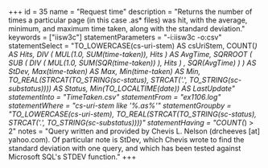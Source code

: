 +++
id = 35
name = "Request time"
description = "Returns the number of times a particular page (in this case .as* files) was hit, with the average, minimum, and maximum time taken, along with the standard deviation."
keywords = ["iisw3c"]
statementParameters = "-i:iisw3c -o:csv"
statementSelect = "TO_LOWERCASE(cs-uri-stem) AS csUriStem, COUNT(*) AS Hits, DIV ( MUL(1.0, SUM(time-taken)), Hits ) AS AvgTime, SQRROOT ( SUB ( DIV ( MUL(1.0, SUM(SQR(time-taken)) ), Hits ) , SQR(AvgTime) ) ) AS StDev, Max(time-taken) AS Max, Min(time-taken) AS Min, TO_REAL(STRCAT(TO_STRING(sc-status), STRCAT('.', TO_STRING(sc-substatus)))) AS Status, Min(TO_LOCALTIME(date)) AS LastUpdate"
statementInto = "TimeTaken.csv"
statementFrom = "*ex1106*.log"
statementWhere = "cs-uri-stem like '%.as%'"
statementGroupby = "TO_LOWERCASE(cs-uri-stem), TO_REAL(STRCAT(TO_STRING(sc-status), STRCAT('.', TO_STRING(sc-substatus))))"
statementHaving = "COUNT(*) > 2"
notes = "Query written and provided by Chevis L. Nelson (drcheeves [at] yahoo.com). Of particular note is StDev, which Chevis wrote to find the standard deviation with one query, and which has been tested against Microsoft SQL's STDEV function."
+++

